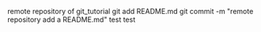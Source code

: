 remote repository of git_tutorial
git add README.md
git commit -m "remote repository add a README.md"
test
test
